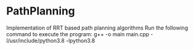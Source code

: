 # PathPlanning
Implementation of RRT based path planning algorithms
Run the following command to execute the program:
g++ -o main main.cpp -I/usr/include/python3.8 -lpython3.8
